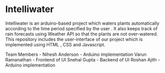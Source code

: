 # Intelliwater
Intelliwater is an arduino-based project which waters plants automatically according to the time period specified by the user . 
It also keeps track of rain forecasts using Weather API so that the plants are not over-watered.
This repository includes the user-interface of our project which is implemented using HTML , CSS and Javascript.

Team Members -
Nihesh Anderson - Arduino implementation
Varun Ramanathan - Frontend of UI
Snehal Gupta - Backend of UI
Roshan Ajith - Arduino implementation
